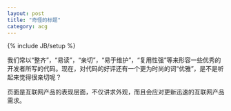 ```yaml
---
layout: post
title: "奇怪的标题"
category: acg
---
```

{% include JB/setup %}

我们常以“整齐”，“易读”，“亲切”，“易于维护”，“复用性强”等来形容一些优秀的开发者所写的代码。现在，对代码的好评还有一个更为时尚的词“优雅”，是不是听起来觉得很亲切呢？

页面是互联网产品的表现层面，不仅讲求外观，而且会应对更新迅速的互联网产品需求。

